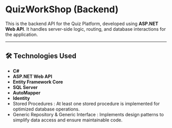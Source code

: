 # QuizWorkShop (Backend)

This is the backend API for the Quiz Platform, developed using **ASP.NET Web API**. It handles server-side logic, routing, and database interactions for the application.

---

## 🛠️ Technologies Used

- **C#**
- **ASP.NET Web API**
- **Entity Framework Core**
- **SQL Server**
- **AutoMapper**
- **Identity**
- Stored Procedures : At least one stored procedure is implemented for optimized database operations.
- Generic Repository & Generic Interface : Implements design patterns to simplify data access and ensure maintainable code.
